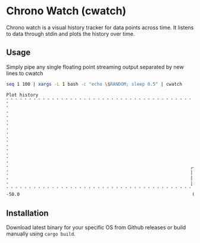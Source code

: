 # Chrono Watch (cwatch)
Chrono watch is a visual history tracker for data points across time. It listens to data through stdin and plots the history over time.

## Usage
Simply pipe any single floating point streaming output separated by new lines to cwatch
```bash
seq 1 100 | xargs -L 1 bash -c "echo \$RANDOM; sleep 0.5" | cwatch
```
```bash
Plot history
⡁⠈ ⠁⠈ ⠁⠈ ⠁⠈ ⠁⠈ ⠁⠈ ⠁⠈ ⠁⠈ ⠁⠈ ⠁⠈ ⠁⠈ ⠁⠈ ⠁⠈ ⠁⠈ ⠁⠈ ⠁⠈ ⠁⠈ ⠁⠈ ⠁⠈ ⠁⠈ ⠁⠈ ⠁⠈ ⠈  ⡁ 29033.0
⠄                                                                     ⢸⠉⡇  ⠄
⠄                                                                     ⢸ ⡇  ⠄
⠂                                                                     ⢸ ⡇  ⠂
⡁                                                                     ⢸ ⡇  ⡁
⠄                                                                     ⢸ ⡇  ⠄
⠂                                                                     ⢸ ⡇  ⠂
⡁                                                                     ⢸ ⡇  ⡁
⠄                                                                     ⢸ ⡇  ⠄
⠂                                                                     ⢸ ⡇  ⠂
⡁                                                                     ⢸ ⣇⣀ ⡁
⠄                                                                     ⢸    ⠄
⠂                                                                    ⡤⠼    ⠂
⡁                                                                    ⡇     ⡁
⠄                                                                    ⡇     ⠄
⠂                                                                    ⡇     ⠂
⠁⠈ ⠁⠈ ⠁⠈ ⠁⠈ ⠁⠈ ⠁⠈ ⠁⠈ ⠁⠈ ⠁⠈ ⠁⠈ ⠁⠈ ⠁⠈ ⠁⠈ ⠁⠈ ⠁⠈ ⠁⠈ ⠁⠈ ⠁⠈ ⠁⠈ ⠁⠈ ⠁⠈ ⠁⠈ ⠁⠈ ⠁ 5835.0
-50.0                                                                 0.0
```

## Installation
Download latest binary for your specific OS from Github releases or build manually using `cargo build`.
